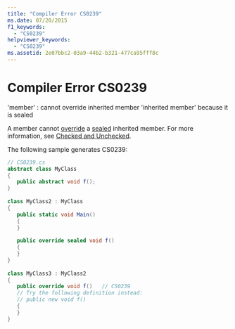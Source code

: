 ```yaml
---
title: "Compiler Error CS0239"
ms.date: 07/20/2015
f1_keywords: 
  - "CS0239"
helpviewer_keywords: 
  - "CS0239"
ms.assetid: 2e07bbc2-03a9-44b2-b321-477ca95fff8c
---
```

# Compiler Error CS0239
'member' : cannot override inherited member 'inherited member' because it is sealed  
  
 A member cannot [override](../../csharp/language-reference/keywords/override.md) a [sealed](../../csharp/language-reference/keywords/sealed.md) inherited member. For more information, see [Checked and Unchecked](../../csharp/language-reference/keywords/checked-and-unchecked.md).  
  
 The following sample generates CS0239:  
  
```csharp  
// CS0239.cs  
abstract class MyClass  
{  
   public abstract void f();  
}  
  
class MyClass2 : MyClass  
{  
   public static void Main()  
   {  
   }  
  
   public override sealed void f()  
   {  
   }  
}  
  
class MyClass3 : MyClass2  
{  
   public override void f()   // CS0239  
   // Try the following definition instead:  
   // public new void f()  
   {  
   }  
}  
```
